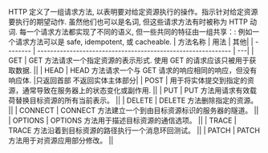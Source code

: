 HTTP 定义了一组请求方法, 以表明要对给定资源执行的操作。指示针对给定资源要执行的期望动作. 虽然他们也可以是名词, 但这些请求方法有时被称为 HTTP 动词. 每一个请求方法都实现了不同的语义, 但一些共同的特征由一组共享：: 例如一个请求方法可以是 safe, idempotent, 或 cacheable.
| 方法名称 | 用法 | 其他|
| -------- | ------------------------------------------------------------ | ---|
| GET | GET 方法请求一个指定资源的表示形式. 使用 GET 的请求应该只被用于获取数据. ||
| HEAD | HEAD 方法请求一个与 GET 请求的响应相同的响应，但没有响应体. |只返回首部 不返回实体主体部分|
| POST | 用于将实体提交到指定的资源，通常导致在服务器上的状态变化或副作用. ||
| PUT | PUT 方法用请求有效载荷替换目标资源的所有当前表示。 ||
| DELETE | DELETE 方法删除指定的资源。 ||
| CONNECT | CONNECT 方法建立一个到由目标资源标识的服务器的隧道。 ||
| OPTIONS | OPTIONS 方法用于描述目标资源的通信选项。 ||
| TRACE | TRACE 方法沿着到目标资源的路径执行一个消息环回测试。 ||
| PATCH | PATCH 方法用于对资源应用部分修改。 ||
